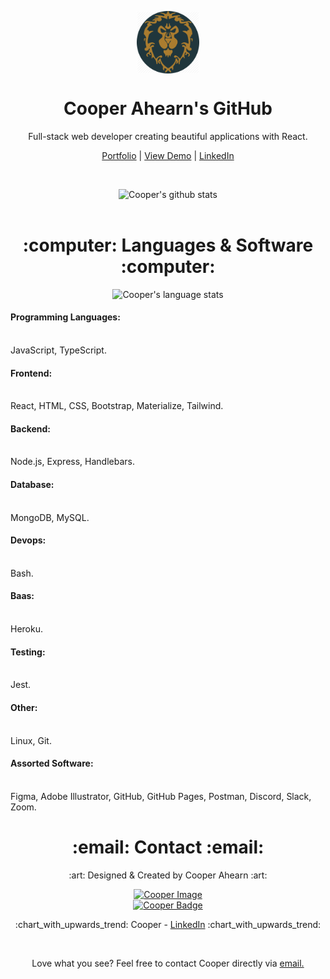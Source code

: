 <p align="center">
 <img width="100px" src="./media/my_life.jpg" align="center" alt="Valiant Artwork" />
 <h1 align="center">Cooper Ahearn's GitHub</h1>
 <p align="center">Full-stack web developer creating beautiful applications with React.</p>
</p>

  <p align="center">
    <a href="https://94cooper94.github.io/portfolio/">Portfolio</a>
    |
    <a href="https://94cooper94.github.io/weatherDashboard/">View Demo</a>
    |
    <a href="https://www.linkedin.com/in/lcahearn/">LinkedIn</a>
  </p>  
  <br>
  <p align="center">
    <img alt="Cooper's github stats" src="https://github-readme-stats.vercel.app/api?username=94Cooper94&count_private=true&theme=tokyonight" />
    <br />
    <br />
  </p>
</p>

<h1 align="center">:computer: Languages & Software :computer:</h1>

<p align="center">
    <img alt="Cooper's language stats" src="https://github-readme-stats.vercel.app/api/top-langs?username=94Cooper94&count_private=true&theme=tokyonight" />
    <br />
</p>

<p align="center">
  <h4>Programming Languages:</h4><br>JavaScript, TypeScript. <br>
  <h4>Frontend:</h4><br> React, HTML, CSS, Bootstrap, Materialize, Tailwind. <br>
  <h4>Backend:</h4><br> Node.js, Express, Handlebars. <br>
  <h4>Database:</h4><br> MongoDB, MySQL. <br>
  <h4>Devops:</h4><br> Bash. <br>
  <h4>Baas:</h4><br> Heroku. <br>
  <h4>Testing:</h4><br> Jest. <br>
  <h4>Other:</h4><br> Linux, Git. <br>
  <h4>Assorted Software:</h4><br> Figma, Adobe Illustrator, GitHub, GitHub Pages, Postman, Discord, Slack, Zoom. <br>
</p>
<!-- Mobile:  <br> -->
<!-- AI/ML:  <br> -->

<h1 align="center">:email: Contact :email:</h1>

<p align="center">
:art: Designed & Created by Cooper Ahearn :art:
</p>
<p align="center">
<a href="https://github.com/94Cooper94"><img alt="Cooper Image" src="https://github.com/94Cooper94.png?size=50" /></a><br>
<a href="https://github.com/94Cooper94"><img alt="Cooper Badge" src="https://img.shields.io/badge/Github-94Cooper94-4cbbb9" /></a>
</p>
<p align="center">:chart_with_upwards_trend: Cooper - <a href="https://www.linkedin.com/in/lcahearn/">LinkedIn</a> :chart_with_upwards_trend:</p>
<br>

<p align="center">Love what you see? Feel free to contact Cooper directly via <a href="mailto:LCAhearn94@gmail.com">email.</a></p>